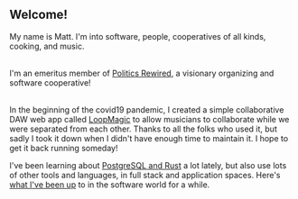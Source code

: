 ## Welcome! 

My name is Matt.  I'm into software, people, cooperatives of all kinds, cooking, and music.  

<br/>
I'm an emeritus member of <a href="https://www.politicsrewired.com/">Politics Rewired</a>, a visionary organizing and software cooperative! 
<br/><br/>


In the beginning of the covid19 pandemic, I created a simple collaborative DAW web app called <a href=https://github.com/mgoldfield/nodelooper>LoopMagic</a> to allow musicians to collaborate while we were separated from each other.  Thanks to all the folks who used it, but sadly I took it down when I didn't have enough time to maintain it.  I hope to get it back running someday!  

I've been learning about <a href=https://github.com/mgoldfield/rust-postgres-containers-exercise>PostgreSQL and Rust</a> a lot lately, but also use lots of other tools and languages, in full stack and application spaces.  Here's <a href="https://www.dropbox.com/s/qe7b7juec3525xw/Software%20Engineering%20%2723.pdf?dl=0">what I've been up</a> to in the software world for a while. 
